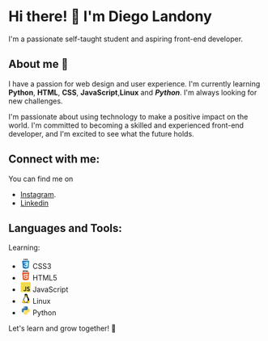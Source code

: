 
# Hi there! 👋 I'm Diego Landony
I'm a passionate self-taught student and aspiring front-end developer.

## About me 🌱

I have a passion for web design and user experience. I'm currently learning **Python**, **HTML**, **CSS**, **JavaScript**,**Linux** and ***Python***.
I'm always looking for new challenges.

I'm passionate about using technology to make a positive impact on the world. I'm committed to becoming a skilled and experienced front-end developer, and I'm excited to see what the future holds.


## Connect with me:

You can find me on 
- [Instagram](https://instagram.com/diego_landony).
- [Linkedin](https://www.linkedin.com/in/diego-landony-lima-toledo-bb8529241/)

## Languages and Tools:

Learning:

- <img src="https://raw.githubusercontent.com/devicons/devicon/master/icons/css3/css3-original-wordmark.svg" alt="css3" width="20"> CSS3
- <img src="https://raw.githubusercontent.com/devicons/devicon/master/icons/html5/html5-original-wordmark.svg" alt="html5" width="20"> HTML5
- <img src="https://raw.githubusercontent.com/devicons/devicon/master/icons/javascript/javascript-original.svg" alt="javascript" width="20"> JavaScript
- <img src="https://raw.githubusercontent.com/devicons/devicon/master/icons/linux/linux-original.svg" alt="linux" width="20"> Linux
- <img src="https://raw.githubusercontent.com/devicons/devicon/master/icons/python/python-original.svg" alt="python" width="20"> Python

Let's learn and grow together! 🌟

